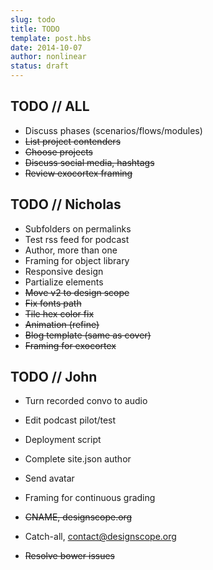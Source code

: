 ```yaml
---
slug: todo
title: TODO
template: post.hbs
date: 2014-10-07
author: nonlinear
status: draft
---
```

## TODO // ALL


- Discuss phases (scenarios/flows/modules)
- ~~List project contenders~~
- ~~Choose projects~~
- ~~Discuss social media, hashtags~~
- ~~Review exocortex framing~~

## TODO // Nicholas

- Subfolders on permalinks
- Test rss feed for podcast
- Author, more than one
- Framing for object library
- Responsive design
- Partialize elements
- ~~Move v2 to design scope~~
- ~~Fix fonts path~~
- ~~Tile hex color fix~~
- ~~Animation (refine)~~
- ~~Blog template (same as cover)~~
- ~~Framing for exocortex~~

## TODO // John

- Turn recorded convo to audio
- Edit podcast pilot/test
- Deployment script
- Complete site.json author
- Send avatar
- Framing for continuous grading

- ~~CNAME, designscope.org~~
- Catch-all, contact@designscope.org
- ~~Resolve bower issues~~


